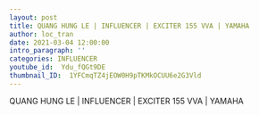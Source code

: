 ```yaml
---
layout: post
title: QUANG HUNG LE | INFLUENCER | EXCITER 155 VVA | YAMAHA
author: loc_tran
date: 2021-03-04 12:00:00
intro_paragraph: ''
categories: INFLUENCER
youtube_id:  Ydu_fQGt9DE
thumbnail_ID:  1YFCmqTZ4jEOW0H9pTKMkOCUU6e2G3Vld
---
```

QUANG HUNG LE | INFLUENCER | EXCITER 155 VVA | YAMAHA
